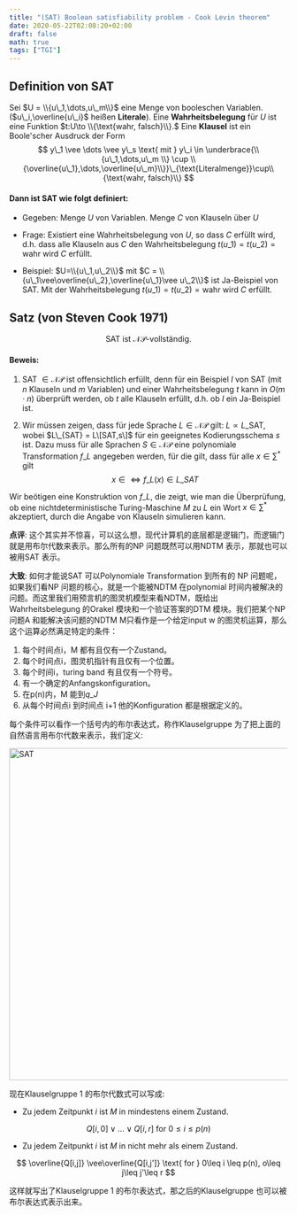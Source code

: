 ```yaml
---
title: "(SAT) Boolean satisfiability problem - Cook Levin theorem"
date: 2020-05-22T02:08:20+02:00
draft: false
math: true
tags: ["TGI"]
---
```


## Definition von SAT

Sei $U = \\{u\_1,\dots,u\_m\\}$ eine Menge von booleschen Variablen. ($u\_i,\overline{u\_i}$ heißen __Literale__). Eine __Wahrheitsbelegung__ für $U$ ist eine Funktion $t:U\to \\{\text{wahr, falsch}\\}.$ Eine __Klausel__ ist ein Boole'scher Ausdruck der Form
$$
y\_1 \vee \dots \vee y\_s \text{   mit   } y\_i \in \underbrace{\\{u\_1,\dots,u\_m \\} \cup \\{\overline{u\_1},\dots,\overline{u\_m}\\}}\_{\text{Literalmenge}}\cup\\{\text{wahr, falsch}\\}
$$

#### Dann ist SAT wie folgt definiert:

+ Gegeben: Menge $U$ von Variablen. Menge $C$ von Klauseln über $U$

+ Frage: Existiert eine Wahrheitsbelegung von $U$, so dass $C$ erfüllt wird, d.h. dass alle Klauseln aus $C$ den Wahrheitsbelegung $t(u\_1)=t(u\_2) = \text{wahr}$ wird $C$ erfüllt.

+ Beispiel: $U=\\{u\_1,u\_2\\}$ mit $C = \\{u\_1\vee\overline{u\_2},\overline{u\_1}\vee u\_2\\}$ ist Ja-Beispiel von SAT. Mit der Wahrheitsbelegung $t(u\_1)=t(u\_2) =\text{wahr}$ wird $C$ erfüllt.

## Satz (von Steven Cook 1971)
$$
\text{SAT ist   } \mathcal{NP}\text{-vollständig.}
$$

#### Beweis:

1. SAT $\in \mathcal{NP}$ ist offensichtlich erfüllt, denn für ein Beispiel $I$ von SAT (mit $n$ Klauseln und $m$ Variablen) und einer Wahrheitsbelegung $t$ kann in $O(m\cdot n)$ überprüft werden, ob $t$ alle Klauseln erfüllt, d.h. ob $I$ ein Ja-Beispiel ist.

2. Wir müssen zeigen, dass für jede Sprache $L\in\mathcal{NP}$ gilt: $L\propto L\_{\text{SAT}}$, wobei $L\_{SAT} = L\[SAT,s\]$ für ein geeignetes Kodierungsschema $s$ ist. Dazu muss für alle Sprachen $S \in \mathcal{NP}$ eine polynomiale Transformation $f\_{L}$ angegeben werden, für die gilt, dass für alle $x\in \sum^*$ gilt
$$
x\in \Leftrightarrow f\_{L}(x)\in L\_{SAT}
$$

Wir beötigen eine Konstruktion von $f\_{L}$, die zeigt, wie man die Überprüfung, ob eine nichtdeterministische Turing-Maschine $M$ zu $L$ ein Wort $x\in \sum^*$ akzeptiert, durch die Angabe von Klauseln simulieren kann. 

__点评__: 这个其实并不惊喜，可以这么想，现代计算机的底层都是逻辑门，而逻辑门就是用布尔代数来表示。那么所有的NP 问题既然可以用NDTM 表示，那就也可以被用SAT 表示。

__大致__: 如何才能说SAT 可以Polynomiale Transformation 到所有的 NP 问题呢，如果我们看NP 问题的核心，就是一个能被NDTM 在polynomial 时间内被解决的问题。而这里我们用预言机的图灵机模型来看NDTM，既给出Wahrheitsbelegung 的Orakel 模块和一个验证答案的DTM 模块。我们把某个NP 问题A 和能解决该问题的NDTM M只看作是一个给定input w 的图灵机运算，那么这个运算必然满足特定的条件：

1. 每个时间点i，M 都有且仅有一个Zustand。
2. 每个时间点i，图灵机指针有且仅有一个位置。
3. 每个时间i，turing band 有且仅有一个符号。
4. 有一个确定的Anfangskonfiguration。
5. 在p(n)内，M 能到$q\_{J}$
6. 从每个时间点i 到时间点 i+1 他的Konfiguration 都是根据定义的。

每个条件可以看作一个括号内的布尔表达式，称作Klauselgruppe 为了把上面的自然语言用布尔代数来表示，我们定义:

<img src="/postImage/SAT-Cook–Levin-Theorem/SAT-Cook–Levin-Theorem.png" alt="SAT" width="600" class="center" />

现在Klauselgruppe 1 的布尔代数式可以写成: 

+ Zu jedem Zeitpunkt $i$ ist $M$ in mindestens einem Zustand.

$$
Q[i,0]\vee\dots\vee Q[i,r]\text{       for }0\leq i\leq p(n)
$$

+ Zu jedem Zeitpunkt $i$ ist $M$ in nicht mehr als einem Zustand.

$$
\overline{Q[i,j]} \vee\overline{Q[i,j']} \text{    for } 0\leq i \leq p(n), o\leq j\leq j'\leq r
$$

这样就写出了Klauselgruppe 1 的布尔表达式，那之后的Klauselgruppe 也可以被布尔表达式表示出来。


